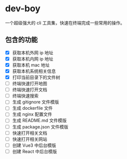 # dev-boy

一个超级强大的 cli 工具集，快速在终端完成一些常用的操作。

## 包含的功能

- [x] 获取本机外网 ip 地址
- [x] 获取本机内网 ip 地址
- [x] 获取本机 mac 地址
- [x] 获取本机系统相关信息
- [x] 打印当前目录下的文件树
- [ ] 终端快速打开地图
- [ ] 终端快速打开文档
- [ ] 终端快速搜索
- [ ] 生成 gitignore 文件模版
- [ ] 生成 dockerfile 文件
- [ ] 生成 nginx 配置文件
- [ ] 生成 README.md 文件模版
- [ ] 生成 package.json 文件模版
- [ ] 快速打开相关文档
- [ ] 快速打开相关网站
- [ ] 创建 Vue3 中后台模版
- [ ] 创建 React 中后台模版
